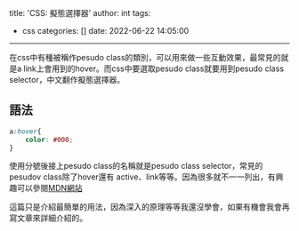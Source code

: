 title: 'CSS: 擬態選擇器'
author: int
tags:
  - css
categories: []
date: 2022-06-22 14:05:00
---
在css中有種被稱作pesudo class的類別，可以用來做一些互動效果，最常見的就是a link上會用到的hover。而css中要選取pesudo class就要用到pesudo class selector，中文翻作擬態選擇器。

## 語法

```css
a:hover{
	color: #000;
}
```
使用分號後接上pesudo class的名稱就是pesudo class selector，常見的pesudov class除了hover還有 active、link等等。因為很多就不一一列出，有興趣可以參閱[MDN網站](https://developer.mozilla.org/zh-TW/docs/Web/CSS/Pseudo-classes)


這篇只是介紹最簡單的用法，因為深入的原理等等我還沒學會，如果有機會我會再寫文章來詳細介紹的。
